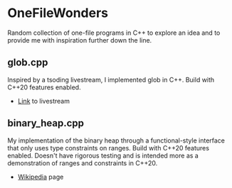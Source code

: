 # OneFileWonders
Random collection of one-file programs in C++ to explore an idea and to provide me with inspiration further down the line.

## glob.cpp
Inspired by a tsoding livestream, I implemented glob in C++. Build with C++20 features enabled.

- [Link](https://www.youtube.com/watch?v=B2VS_zeuTQ4) to livestream

## binary_heap.cpp
My implementation of the binary heap through a functional-style interface that only uses type constraints on ranges. Build with C++20 features enabled.
Doesn't have rigorous testing and is intended more as a demonstration of ranges and constraints in C++20.

- [Wikipedia](https://en.wikipedia.org/wiki/Binary_heap) page
